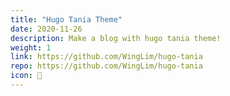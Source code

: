 ```yaml
---
title: "Hugo Tania Theme"
date: 2020-11-26
description: Make a blog with hugo tania theme!
weight: 1
link: https://github.com/WingLim/hugo-tania
repo: https://github.com/WingLim/hugo-tania
icon: 📝
---
```

